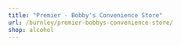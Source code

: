 ```yaml
---
title: "Premier - Bobby's Convenience Store"
url: /burnley/premier-bobbys-convenience-store/
shop: alcohol
---
```

